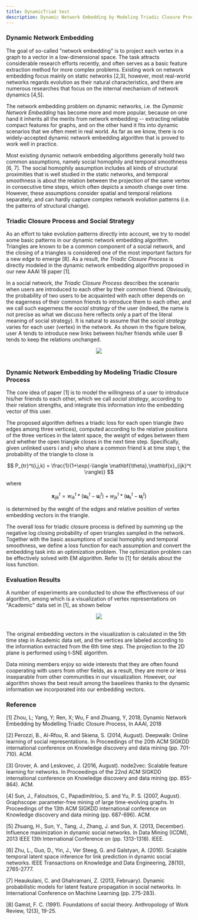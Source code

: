 ```yaml
---
title: DynamicTriad test
description: Dynamic Network Embedding by Modeling Triadic Closure Process [1]
---
```


### Dynamic Network Embedding

The goal of so-called "network embedding" is to project each vertex in a graph to a vector in a low-dimensional space. The task attracts considerable research efforts recently, and often serves as a basic feature extraction method for more complex problems. Existing work on network embedding focus mainly on static networks [2,3], however, most real-world networks regards evolution as their natural characteristics, and there are numerous researches that focus on the internal mechanism of network dynamics [4,5].

The network embedding problem on dynamic networks, i.e. the *Dynamic Network Embedding* has become more and more popular, because on one hand it inherits all the merits from network embedding -- extracting reliable compact features for graphs, and on the other hand it fits into dynamic scenarios that we often meet in real world. As far as we know, there is no widely-accepted dynamic network embedding algorithm that is proved to work well in practice.

Most existing dynamic network embedding algorithms generally hold two common assumptions, namely social homophily and temporal smoothness [6, 7]. The social homophily assumption includes all kinds of structural proximities that is well studied in the static networks, and temporal smoothness is about the relation between the projection of the same vertex in consecutive time steps, which often depicts a smooth change over time. However, these assumptions consider spatial and temporal relations separately, and can hardly capture complex network evolution patterns (i.e. the patterns of structural change).

### Triadic Closure Process and Social Strategy

As an effort to take evolution patterns directly into account, we try to model some basic patterns in our dynamic network embedding algorithm. Triangles are known to be a common component of a social network, and the closing of a triangles is considered one of the most important factors for a new edge to emerge [8]. As a result, *the Triadic Closure Process* is directly modeled in the dynamic network embedding algorithm proposed in our new AAAI 18 paper [1].

In a social network, *the Triadic Closure Process* describes the scenario when users are introduced to each other by their common friend. Obviously, the probability of two users to be acquainted with each other depends on the eagerness of their common friends to introduce them to each other, and we call such eagerness the *social strategy* of the user (indeed, the name is not precise as what we discuss here reflects only a part of the literal meaning of social strategy). It is natural to assume that the *social strategy* varies for each user (vertex) in the network. As shown in the figure below, user A tends to introduce new links between his/her friends while user B tends to keep the relations unchanged. 

<div align="center">
    <img src="https://raw.githubusercontent.com/luckiezhou/DynamicTriad/master/docs/motiv.png"><br><br>
</div>

### Dynamic Network Embedding by Modeling Triadic Closure Process

The core idea of paper [1] is to model the willingness of a user to introduce his/her friends to each other, which we call *social strategy*, according to their relation strengths, and integrate this information into the embedding vector of this user. 

The proposed algorithm defines a triadic loss for each open triangle (two edges among three vertices),  computed according to the relative positions of the three vertices in the latent space, the weight of edges between them and whether the open triangle closes in the next time step. Specifically, given unlinked users i and j who share a common friend k at time step t, the probability of the triangle to close is

$$ P_{tr}^t(i,j,k) = \frac{1}{1+\exp(-\langle \mathbf{\theta},\mathbf{x}_{ijk}^t \rangle)} $$

where

$$ \mathbf{x}_{ijk}^t = w_{ik}^t * (\mathbf{u}_k^t - \mathbf{u}_i^t) + w_{jk}^t * (\mathbf{u}_k^t - \mathbf{u}_j^t) $$

is determined by the weight of the edges and relative position of vertex embedding vectors in the triangle.  


The overall loss for triadic closure process is defined by summing up the negative log closing probability of open triangles sampled in the network. Together with the basic assumptions of social homophily and temporal smoothness, we define a loss function for each assumption and convert the embedding task into an optimization problem. The optimization problem can be effectively solved with EM algorithm. Refer to [1] for details about the loss function.

### Evaluation Results

A number of experiments are conducted to show the effectiveness of our algorithm, among which is a visualization of vertex representations on "Academic" data set in [1], as shown below

<div align="center">
    <img src="https://raw.githubusercontent.com/luckiezhou/DynamicTriad/master/docs/vis.png"><br><br>
</div>

The original embedding vectors in the visualization is calculated in the 5th time step in Academic data set, and the vertices are labeled according to the information extracted from the 6th time step. The projection to the 2D plane is performed using t-SNE algorithm.

Data mining members enjoy so wide interests that they are often found cooperating with users from other fields, as a result, they are more or less inseparable from other communities in our visualization. However, our algorithm shows the best result among the baselines thanks to the dynamic information we incorporated into our embedding vectors.

### Reference

[1] Zhou, L; Yang, Y; Ren, X; Wu, F and Zhuang, Y, 2018, Dynamic Network Embedding by Modelling Triadic Closure Process, In AAAI, 2018 

[2] Perozzi, B., Al-Rfou, R. and Skiena, S. (2014, August). Deepwalk: Online learning of social representations. In Proceedings of the 20th ACM SIGKDD international conference on Knowledge discovery and data mining (pp. 701-710). ACM.

[3] Grover, A. and Leskovec, J. (2016, August). node2vec: Scalable feature learning for networks. In Proceedings of the 22nd ACM SIGKDD international conference on Knowledge discovery and data mining (pp. 855-864). ACM.

[4] Sun, J., Faloutsos, C., Papadimitriou, S. and Yu, P. S. (2007, August). Graphscope: parameter-free mining of large time-evolving graphs. In Proceedings of the 13th ACM SIGKDD international conference on Knowledge discovery and data mining (pp. 687-696). ACM.

[5] Zhuang, H., Sun, Y., Tang, J., Zhang, J. and Sun, X. (2013, December). Influence maximization in dynamic social networks. In Data Mining (ICDM), 2013 IEEE 13th International Conference on (pp. 1313-1318). IEEE.

[6] Zhu, L., Guo, D., Yin, J., Ver Steeg, G. and Galstyan, A. (2016). Scalable temporal latent space inference for link prediction in dynamic social networks. IEEE Transactions on Knowledge and Data Engineering, 28(10), 2765-2777.

[7] Heaukulani, C. and Ghahramani, Z. (2013, February). Dynamic probabilistic models for latent feature propagation in social networks. In International Conference on Machine Learning (pp. 275-283).

[8] Gamst, F. C. (1991). Foundations of social theory. Anthropology of Work Review, 12(3), 19-25.